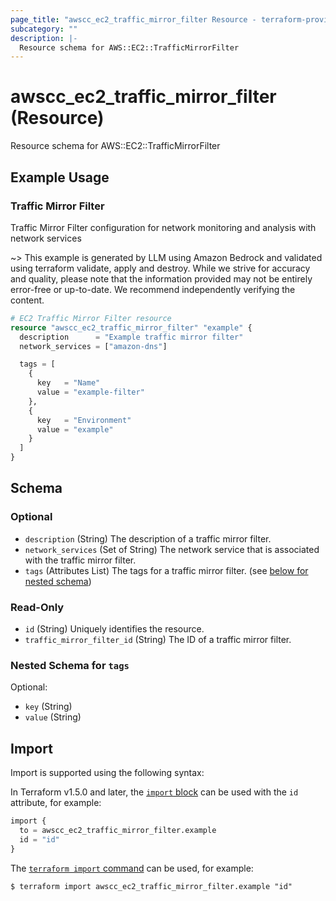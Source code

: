 ```yaml
---
page_title: "awscc_ec2_traffic_mirror_filter Resource - terraform-provider-awscc"
subcategory: ""
description: |-
  Resource schema for AWS::EC2::TrafficMirrorFilter
---
```


# awscc_ec2_traffic_mirror_filter (Resource)

Resource schema for AWS::EC2::TrafficMirrorFilter

## Example Usage

### Traffic Mirror Filter
Traffic Mirror Filter configuration for network monitoring and analysis with network services

~> This example is generated by LLM using Amazon Bedrock and validated using terraform validate, apply and destroy. While we strive for accuracy and quality, please note that the information provided may not be entirely error-free or up-to-date. We recommend independently verifying the content.

```terraform
# EC2 Traffic Mirror Filter resource
resource "awscc_ec2_traffic_mirror_filter" "example" {
  description      = "Example traffic mirror filter"
  network_services = ["amazon-dns"]

  tags = [
    {
      key   = "Name"
      value = "example-filter"
    },
    {
      key   = "Environment"
      value = "example"
    }
  ]
}
```

<!-- schema generated by tfplugindocs -->
## Schema

### Optional

- `description` (String) The description of a traffic mirror filter.
- `network_services` (Set of String) The network service that is associated with the traffic mirror filter.
- `tags` (Attributes List) The tags for a traffic mirror filter. (see [below for nested schema](#nestedatt--tags))

### Read-Only

- `id` (String) Uniquely identifies the resource.
- `traffic_mirror_filter_id` (String) The ID of a traffic mirror filter.

<a id="nestedatt--tags"></a>
### Nested Schema for `tags`

Optional:

- `key` (String)
- `value` (String)

## Import

Import is supported using the following syntax:

In Terraform v1.5.0 and later, the [`import` block](https://developer.hashicorp.com/terraform/language/import) can be used with the `id` attribute, for example:

```terraform
import {
  to = awscc_ec2_traffic_mirror_filter.example
  id = "id"
}
```

The [`terraform import` command](https://developer.hashicorp.com/terraform/cli/commands/import) can be used, for example:

```shell
$ terraform import awscc_ec2_traffic_mirror_filter.example "id"
```
